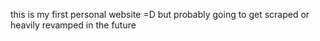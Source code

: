 this is my first personal website =D but probably going to get scraped or heavily revamped in the future
